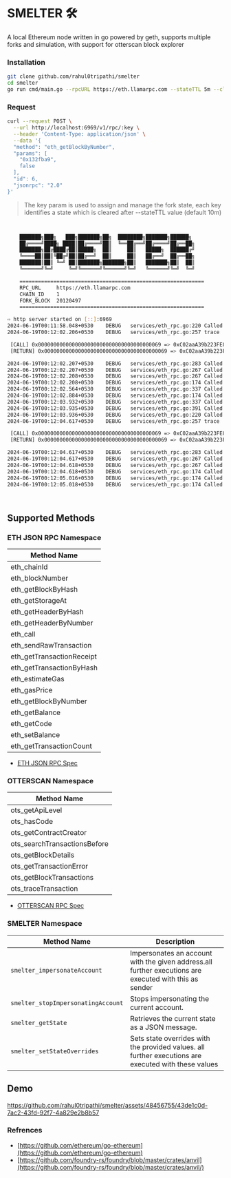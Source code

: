 
# SMELTER 🛠
A local Ethereum node written in go powered by geth, supports multiple forks and simulation, with support for otterscan block explorer

### Installation
```bash
git clone github.com/rahul0tripathi/smelter
cd smelter
go run cmd/main.go --rpcURL https://eth.llamarpc.com --stateTTL 5m --cleanupInterval 3m
```

### Request
```bash
curl --request POST \
  --url http://localhost:6969/v1/rpc/:key \
  --header 'Content-Type: application/json' \
  --data '{
  "method": "eth_getBlockByNumber",
  "params": [
    "0x132fba9",
    false
  ],
  "id": 6,
  "jsonrpc": "2.0"
}'
```

> The key param is used to assign and manage the fork state, each key identifies a state which is cleared after --stateTTL value (default 10m)

```bash


	███████╗███╗   ███╗███████╗██╗  ████████╗███████╗██████╗ 
	██╔════╝████╗ ████║██╔════╝██║  ╚══██╔══╝██╔════╝██╔══██╗
	███████╗██╔████╔██║█████╗  ██║     ██║   █████╗  ██████╔╝
	╚════██║██║╚██╔╝██║██╔══╝  ██║     ██║   ██╔══╝  ██╔══██╗
	███████║██║ ╚═╝ ██║███████╗███████╗██║   ███████╗██║  ██║
	╚══════╝╚═╝     ╚═╝╚══════╝╚══════╝╚═╝   ╚══════╝╚═╝  ╚═╝

	============================================================
	RPC_URL		https://eth.llamarpc.com
	CHAIN_ID	1
	FORK_BLOCK	20120497
	============================================================

⇨ http server started on [::]:6969
2024-06-19T00:11:58.048+0530	DEBUG	services/eth_rpc.go:220	Called SendRawTransaction	{"encoded": "0xe8018082753094c02aaa39b223fe8d0a0e5c4f27ead9083c756cc285e8d4a5100084d0e30db0808080"}
2024-06-19T00:12:02.206+0530	DEBUG	services/eth_rpc.go:257	trace

 [CALL] 0x0000000000000000000000000000000000000069 => 0xC02aaA39b223FE8D0A0e5C4F27eAD9083C756Cc2 [0xe8d4a51000] (0xd0e30db0)
 [RETURN] 0x0000000000000000000000000000000000000069 => 0xC02aaA39b223FE8D0A0e5C4F27eAD9083C756Cc2 [] (0x (26074) ERR: (<nil>) REVERTED: false)

2024-06-19T00:12:02.207+0530	DEBUG	services/eth_rpc.go:283	Called GetTransactionByHash	{"txHash": "0x77846b3841fded7bcd150910a14fa6402105b0166c8323f6e29f105a6682e322"}
2024-06-19T00:12:02.207+0530	DEBUG	services/eth_rpc.go:267	Called GetTransactionReceipt	{"txHash": "0x77846b3841fded7bcd150910a14fa6402105b0166c8323f6e29f105a6682e322"}
2024-06-19T00:12:02.208+0530	DEBUG	services/eth_rpc.go:267	Called GetTransactionReceipt	{"txHash": "0x77846b3841fded7bcd150910a14fa6402105b0166c8323f6e29f105a6682e322"}
2024-06-19T00:12:02.208+0530	DEBUG	services/eth_rpc.go:174	Called Call	{"msg": {"From":"0x0000000000000000000000000000000000000000","To":"0xc02aaa39b223fe8d0a0e5c4f27ead9083c756cc2","Gas":0,"GasPrice":"","GasFeeCap":"","GasTipCap":"","Value":"","Input":"0x70a082310000000000000000000000000000000000000000000000000000000000000069","Data":""}, "blockNumber": "0x1330386"}
2024-06-19T00:12:02.564+0530	DEBUG	services/eth_rpc.go:337	Called GetBalance	{"account": "0x0000000000000000000000000000000000000069", "blockNumber": "0x1330386"}
2024-06-19T00:12:02.884+0530	DEBUG	services/eth_rpc.go:174	Called Call	{"msg": {"From":"0x0000000000000000000000000000000000000000","To":"0xc02aaa39b223fe8d0a0e5c4f27ead9083c756cc2","Gas":0,"GasPrice":"","GasFeeCap":"","GasTipCap":"","Value":"","Input":"0x70a082310000000000000000000000000000000000000000000000000000000000000069","Data":""}, "blockNumber": "latest"}
2024-06-19T00:12:03.932+0530	DEBUG	services/eth_rpc.go:337	Called GetBalance	{"account": "0x0000000000000000000000000000000000000069", "blockNumber": "latest"}
2024-06-19T00:12:03.935+0530	DEBUG	services/eth_rpc.go:391	Called SetBalance	{"account": "0x0000000000000000000000000000000000000069", "balance": "5000000"}
2024-06-19T00:12:03.936+0530	DEBUG	services/eth_rpc.go:220	Called SendRawTransaction	{"encoded": "0xf8650280834c4b4094c02aaa39b223fe8d0a0e5c4f27ead9083c756cc280b844a9059cbb00000000000000000000000000000000000000000000000000000000000000070000000000000000000000000000000000000000000000000000000000000064808080"}
2024-06-19T00:12:04.617+0530	DEBUG	services/eth_rpc.go:257	trace

 [CALL] 0x0000000000000000000000000000000000000069 => 0xC02aaA39b223FE8D0A0e5C4F27eAD9083C756Cc2 [0x0] (0xa9059cbb00000000000000000000000000000000000000000000000000000000000000070000000000000000000000000000000000000000000000000000000000000064)
 [RETURN] 0x0000000000000000000000000000000000000069 => 0xC02aaA39b223FE8D0A0e5C4F27eAD9083C756Cc2 [] (0x0000000000000000000000000000000000000000000000000000000000000001 (33362) ERR: (<nil>) REVERTED: false)

2024-06-19T00:12:04.617+0530	DEBUG	services/eth_rpc.go:283	Called GetTransactionByHash	{"txHash": "0xd84e3a421f8792a48bc168f9375fb994ab4a94be4e6d21220c1e59febf192909"}
2024-06-19T00:12:04.617+0530	DEBUG	services/eth_rpc.go:267	Called GetTransactionReceipt	{"txHash": "0xd84e3a421f8792a48bc168f9375fb994ab4a94be4e6d21220c1e59febf192909"}
2024-06-19T00:12:04.618+0530	DEBUG	services/eth_rpc.go:267	Called GetTransactionReceipt	{"txHash": "0xd84e3a421f8792a48bc168f9375fb994ab4a94be4e6d21220c1e59febf192909"}
2024-06-19T00:12:04.618+0530	DEBUG	services/eth_rpc.go:174	Called Call	{"msg": {"From":"0x0000000000000000000000000000000000000000","To":"0xc02aaa39b223fe8d0a0e5c4f27ead9083c756cc2","Gas":0,"GasPrice":"","GasFeeCap":"","GasTipCap":"","Value":"","Input":"0x70a082310000000000000000000000000000000000000000000000000000000000000007","Data":""}, "blockNumber": "0x1330387"}
2024-06-19T00:12:05.016+0530	DEBUG	services/eth_rpc.go:174	Called Call	{"msg": {"From":"0x0000000000000000000000000000000000000000","To":"0xc02aaa39b223fe8d0a0e5c4f27ead9083c756cc2","Gas":0,"GasPrice":"","GasFeeCap":"","GasTipCap":"","Value":"","Input":"0x70a082310000000000000000000000000000000000000000000000000000000000000007","Data":""}, "blockNumber": "latest"}
2024-06-19T00:12:05.018+0530	DEBUG	services/eth_rpc.go:174	Called Call	{"msg": {"From":"0x0000000000000000000000000000000000000000","To":"0xc02aaa39b223fe8d0a0e5c4f27ead9083c756cc2","Gas":0,"GasPrice":"","GasFeeCap":"","GasTipCap":"","Value":"","Input":"0x70a082310000000000000000000000000000000000000000000000000000000000000069","Data":""}, "blockNumber": "latest"}




```

## Supported Methods

### ETH JSON RPC Namespace
| Method Name |   
|---------------------------------|
| eth_chainId  | 
| eth_blockNumber | 
| eth_getBlockByHash |
| eth_getStorageAt | 
| eth_getHeaderByHash |
| eth_getHeaderByNumber |
| eth_call |  
| eth_sendRawTransaction |
| eth_getTransactionReceipt | 
| eth_getTransactionByHash | 
| eth_estimateGas | 
| eth_gasPrice | 
| eth_getBlockByNumber | 
| eth_getBalance | 
| eth_getCode | 
| eth_setBalance | 
| eth_getTransactionCount | 

- [ETH JSON RPC Spec](https://ethereum.github.io/execution-apis/api-documentation/)

### OTTERSCAN Namespace
| Method Name |   
|---------------------------------|
| ots_getApiLevel |
| ots_hasCode |
| ots_getContractCreator |
| ots_searchTransactionsBefore |
| ots_getBlockDetails |
| ots_getTransactionError |
| ots_getBlockTransactions |
| ots_traceTransaction | 

- [OTTERSCAN RPC Spec](https://github.com/otterscan/otterscan/blob/develop/docs/custom-jsonrpc.md)

### SMELTER Namespace
| Method Name | Description |
|--------------------------------------|--------------------------------------------------|
| `smelter_impersonateAccount` | Impersonates an account with the given address.all further executions are executed with this as sender |
| `smelter_stopImpersonatingAccount` | Stops impersonating the current account. |
| `smelter_getState` | Retrieves the current state as a JSON message. |
| `smelter_setStateOverrides` | Sets state overrides with the provided values. all further executions are executed with these values |

## Demo
https://github.com/rahul0tripathi/smelter/assets/48456755/43de1c0d-7ac2-43fd-92f7-4a829e2b8b57

### Refrences
- [https://github.com/ethereum/go-ethereum](https://github.com/ethereum/go-ethereum)
- [https://github.com/foundry-rs/foundry/blob/master/crates/anvil](https://github.com/foundry-rs/foundry/blob/master/crates/anvil/)